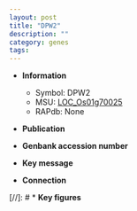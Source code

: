 ```yaml
---
layout: post
title: "DPW2"
description: ""
category: genes
tags: 
---
```


* **Information**  
    + Symbol: DPW2  
    + MSU: [LOC_Os01g70025](http://rice.uga.edu/cgi-bin/ORF_infopage.cgi?orf=LOC_Os01g70025)  
    + RAPdb: None  

* **Publication**  

* **Genbank accession number**  

* **Key message**  

* **Connection**  

[//]: # * **Key figures**  


